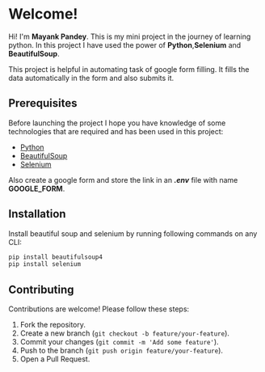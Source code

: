 # Welcome!

Hi! I'm **Mayank Pandey**. This is my mini project in the journey of learning python. In this project I have used the power of **Python**,**Selenium** and **BeautifulSoup**.

This project is helpful in automating task of google form filling. It fills the data automatically in the form and also submits it.

## Prerequisites

Before launching the project I hope you have knowledge of some technologies that are required and has been used in this project:

- [Python](https://www.python.org/doc/)
- [BeautifulSoup](https://beautiful-soup-4.readthedocs.io/en/latest/)
- [Selenium](https://www.selenium.dev/documentation/webdriver/)

Also create a google form and store the link in an **_.env_** file with name **GOOGLE_FORM**.

## Installation

Install beautiful soup and selenium by running following commands on any CLI:

```sh
pip install beautifulsoup4
pip install selenium
```

## Contributing

Contributions are welcome! Please follow these steps:

1. Fork the repository.
2. Create a new branch (`git checkout -b feature/your-feature`).
3. Commit your changes (`git commit -m 'Add some feature'`).
4. Push to the branch (`git push origin feature/your-feature`).
5. Open a Pull Request.
